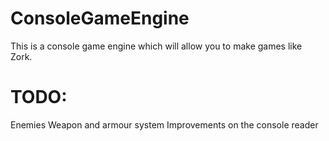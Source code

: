 # ConsoleGameEngine
This is a console game engine which will allow you to make games like Zork.

# TODO:

Enemies
Weapon and armour system
Improvements on the console reader
